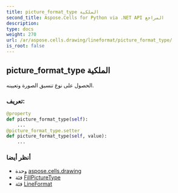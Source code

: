 ```yaml
---
title: picture_format_type الملكية
second_title: Aspose.Cells for Python via .NET API المراجع
description:
type: docs
weight: 270
url: /ar/aspose.cells.drawing/lineformat/picture_format_type/
is_root: false
---
```

##  picture_format_type الملكية

الحصول على نوع تنسيق الصورة وتعيينه.
###  تعريف:
```python
@property
def picture_format_type(self):
    ...
@picture_format_type.setter
def picture_format_type(self, value):
    ...
```

###  أنظر أيضا
* وحدة [aspose.cells.drawing](../../)
* فئة [FillPictureType](/cells/python-net/ar/aspose.cells.drawing/fillpicturetype)
* فئة [LineFormat](/cells/python-net/ar/aspose.cells.drawing/lineformat)
